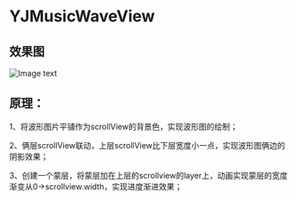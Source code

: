 # YJMusicWaveView

## 效果图
  ![Image text](https://github.com/yangjing901/YJMusicWaveView/blob/master/YJMoreActionSheet.gif)

## 原理：
  1、将波形图片平铺作为scrollView的背景色，实现波形图的绘制；
  
  2、俩层scrollView联动，上层scrollView比下层宽度小一点，实现波形图俩边的阴影效果；
  
  3、创建一个蒙层，将蒙层加在上层的scrollview的layer上，动画实现蒙层的宽度渐变从0->scrollview.width，实现进度渐进效果；
